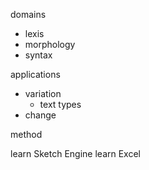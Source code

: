 

domains

- lexis
- morphology
- syntax

applications

- variation
	- text types
- change

method

learn Sketch Engine
learn Excel